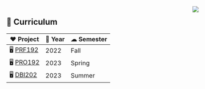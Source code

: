 <img align="right" src="https://komarev.com/ghpvc/?username=fptqnk17&style=flat&label=visitors">

## 📖 Curriculum

|                    ❤️ Project                    | 📅 Year |  ☁ Semester  |
|---------------------------------------------------|--------|---------------|
|  🖥 [PRF192](https://github.com/fptqnk17/PRF192)  |  2022  |     Fall      |
|  🖥 [PRO192](https://github.com/fptqnk17/PRO192)  |  2023  |     Spring    |
|  🖥 [DBI202](https://github.com/fptqnk17/DBI202)  |  2023  |     Summer    |